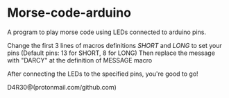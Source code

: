 # Morse-code-arduino
A program to play morse code using LEDs connected to arduino pins.

Change the first 3 lines of macros definitions *SHORT* and *LONG* to set your pins (Default pins: 13 for SHORT, 8 for LONG)
Then replace the message with "DARCY" at the definition of MESSAGE macro

After connecting the LEDs to the specified pins, you're good to go!

D4R30@(protonmail.com/github.com)
